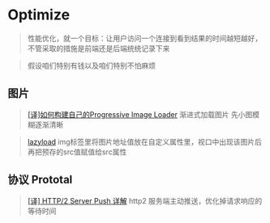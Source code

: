 # Optimize

> 性能优化，就一个目标：让用户访问一个连接到看到结果的时间越短越好，不管采取的措施是前端还是后端统统记录下来

> 假设咱们特别有钱以及咱们特别不怕麻烦


## 图片

>[ [译]如何构建自己的Progressive Image Loader](https://segmentfault.com/a/1190000008715931)  渐进式加载图片   先小图模糊逐渐清晰 

> [lazyload](http://plugins.jquery.com/lazyload/) img标签里将图片地址值放在自定义属性里，视口中出现该图片后再把预存的src值赋值给src属性

## 协议 Prototal 

> [ [译] HTTP/2 Server Push 详解](https://segmentfault.com/a/1190000009782985) http2 服务端主动推送，优化掉请求响应的等待时间 



